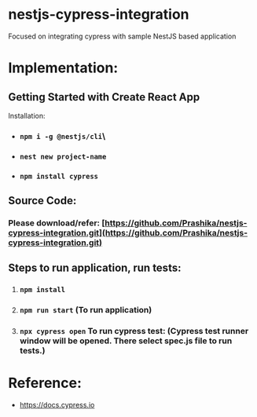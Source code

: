 # nestjs-cypress-integration
Focused on integrating cypress with sample NestJS based application

# Implementation:

## Getting Started with Create React App

Installation: 
- ### `npm i -g @nestjs/cli`\
- ### `nest new project-name`
- ### `npm install cypress`

## Source Code:
### Please download/refer: [https://github.com/Prashika/nestjs-cypress-integration.git](https://github.com/Prashika/nestjs-cypress-integration.git)

## Steps to run application, run tests:

1. ### `npm install` 
2. ### `npm run start` (To run application)
3. ### `npx cypress open` To run cypress test: (Cypress test runner window will be opened. There select spec.js file to run tests.)
    
# Reference:
- [https://docs.cypress.io ](https://docs.cypress.io)

